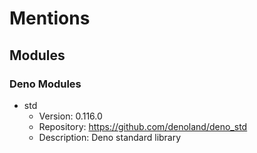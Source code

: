 # Mentions
## Modules
### Deno Modules
- std
    - Version: 0.116.0
    - Repository: https://github.com/denoland/deno_std
    - Description: Deno standard library
